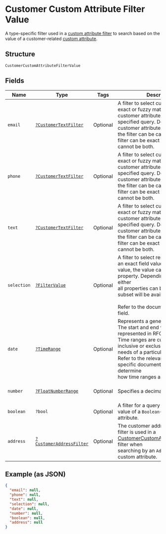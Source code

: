 
# Customer Custom Attribute Filter Value

A type-specific filter used in a [custom attribute filter](../../doc/models/customer-custom-attribute-filter.md) to search based on the value
of a customer-related [custom attribute](../../doc/models/custom-attribute.md).

## Structure

`CustomerCustomAttributeFilterValue`

## Fields

| Name | Type | Tags | Description | Getter | Setter |
|  --- | --- | --- | --- | --- | --- |
| `email` | [`?CustomerTextFilter`](../../doc/models/customer-text-filter.md) | Optional | A filter to select customers based on exact or fuzzy matching of<br>customer attributes against a specified query. Depending on the customer attributes,<br>the filter can be case-sensitive. This filter can be exact or fuzzy, but it cannot be both. | getEmail(): ?CustomerTextFilter | setEmail(?CustomerTextFilter email): void |
| `phone` | [`?CustomerTextFilter`](../../doc/models/customer-text-filter.md) | Optional | A filter to select customers based on exact or fuzzy matching of<br>customer attributes against a specified query. Depending on the customer attributes,<br>the filter can be case-sensitive. This filter can be exact or fuzzy, but it cannot be both. | getPhone(): ?CustomerTextFilter | setPhone(?CustomerTextFilter phone): void |
| `text` | [`?CustomerTextFilter`](../../doc/models/customer-text-filter.md) | Optional | A filter to select customers based on exact or fuzzy matching of<br>customer attributes against a specified query. Depending on the customer attributes,<br>the filter can be case-sensitive. This filter can be exact or fuzzy, but it cannot be both. | getText(): ?CustomerTextFilter | setText(?CustomerTextFilter text): void |
| `selection` | [`?FilterValue`](../../doc/models/filter-value.md) | Optional | A filter to select resources based on an exact field value. For any given<br>value, the value can only be in one property. Depending on the field, either<br>all properties can be set or only a subset will be available.<br><br>Refer to the documentation of the field. | getSelection(): ?FilterValue | setSelection(?FilterValue selection): void |
| `date` | [`?TimeRange`](../../doc/models/time-range.md) | Optional | Represents a generic time range. The start and end values are<br>represented in RFC 3339 format. Time ranges are customized to be<br>inclusive or exclusive based on the needs of a particular endpoint.<br>Refer to the relevant endpoint-specific documentation to determine<br>how time ranges are handled. | getDate(): ?TimeRange | setDate(?TimeRange date): void |
| `number` | [`?FloatNumberRange`](../../doc/models/float-number-range.md) | Optional | Specifies a decimal number range. | getNumber(): ?FloatNumberRange | setNumber(?FloatNumberRange number): void |
| `boolean` | `?bool` | Optional | A filter for a query based on the value of a `Boolean`-type custom attribute. | getBoolean(): ?bool | setBoolean(?bool boolean): void |
| `address` | [`?CustomerAddressFilter`](../../doc/models/customer-address-filter.md) | Optional | The customer address filter. This filter is used in a [CustomerCustomAttributeFilterValue](../../doc/models/customer-custom-attribute-filter-value.md) filter when<br>searching by an `Address`-type custom attribute. | getAddress(): ?CustomerAddressFilter | setAddress(?CustomerAddressFilter address): void |

## Example (as JSON)

```json
{
  "email": null,
  "phone": null,
  "text": null,
  "selection": null,
  "date": null,
  "number": null,
  "boolean": null,
  "address": null
}
```

